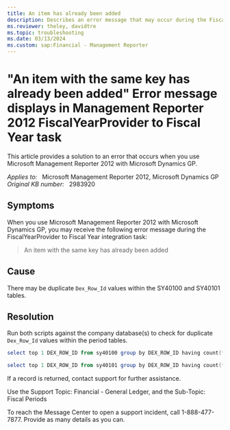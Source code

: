 ```yaml
---
title: An item has already been added
description: Describes an error message that may occur during the FiscalYearProvider to Fiscal Year task in Microsoft Management Reporter.
ms.reviewer: theley, davidtre
ms.topic: troubleshooting
ms.date: 03/13/2024
ms.custom: sap:Financial - Management Reporter
---
```

# "An item with the same key has already been added" Error message displays in Management Reporter 2012 FiscalYearProvider to Fiscal Year task

This article provides a solution to an error that occurs when you use Microsoft Management Reporter 2012 with Microsoft Dynamics GP.

_Applies to:_ &nbsp; Microsoft Management Reporter 2012, Microsoft Dynamics GP  
_Original KB number:_ &nbsp; 2983920

## Symptoms

When you use Microsoft Management Reporter 2012 with Microsoft Dynamics GP, you may receive the following error message during the FiscalYearProvider to Fiscal Year integration task:

> An item with the same key has already been added

## Cause

There may be duplicate `Dex_Row_Id` values within the SY40100 and SY40101 tables.

## Resolution

Run both scripts against the company database(s) to check for duplicate `Dex_Row_Id` values within the period tables.

```powershell
select top 1 DEX_ROW_ID from sy40100 group by DEX_ROW_ID having count(*) > '1'
```

```powershell
select top 1 DEX_ROW_ID from sy40101 group by DEX_ROW_ID having count(*) > '1'
```

If a record is returned, contact support for further assistance.

Use the Support Topic: Financial - General Ledger, and the Sub-Topic: Fiscal Periods

To reach the Message Center to open a support incident, call 1-888-477-7877. Provide as many details as you can.
